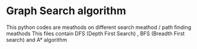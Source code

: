 # Graph Search algorithm
This python codes are meathods on different search meathod / path finding meathods
This files contain DFS (Depth First Search) , BFS (Breadth First search) and A* algorithm
